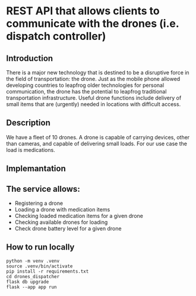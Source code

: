 # REST API that allows clients to communicate with the drones (i.e. dispatch controller)

## Introduction

There is a major new technology that is destined to be a disruptive force in the field of transportation: the
drone. Just as the mobile phone allowed developing countries to leapfrog older technologies for personal
communication, the drone has the potential to leapfrog traditional transportation infrastructure.
Useful drone functions include delivery of small items that are (urgently) needed in locations with difficult
access.

## Description

We have a fleet of 10 drones. A drone is capable of carrying devices, other than cameras, and capable of
delivering small loads. For our use case the load is medications.

## Implemantation 

## The service allows:
* Registering a drone
* Loading a drone with medication items
* Checking loaded medication items for a given drone
* Checking available drones for loading
* Check drone battery level for a given drone

## How to run locally
```
python -m venv .venv
source .venv/bin/activate
pip install -r requirements.txt
cd drones_dispatcher
flask db upgrade
flask --app app run
```
